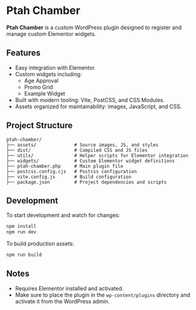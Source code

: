 # Ptah Chamber

**Ptah Chamber** is a custom WordPress plugin designed to register and manage custom Elementor widgets.

## Features

- Easy integration with Elementor.
- Custom widgets including:
  - Age Approval
  - Promo Grid
  - Example Widget
- Built with modern tooling: Vite, PostCSS, and CSS Modules.
- Assets organized for maintainability: images, JavaScript, and CSS.

## Project Structure

```
ptah-chamber/
├── assets/              # Source images, JS, and styles
├── dist/                # Compiled CSS and JS files
├── utils/               # Helper scripts for Elementor integration
├── widgets/             # Custom Elementor widget definitions
├── ptah-chamber.php     # Main plugin file
├── postcss.config.cjs   # Postcss configuration
├── vite.config.js       # Build configuration
├── package.json         # Project dependencies and scripts
```

## Development

To start development and watch for changes:

```bash
npm install
npm run dev
```

To build production assets:

```bash
npm run build
```

## Notes

- Requires Elementor installed and activated.
- Make sure to place the plugin in the `wp-content/plugins` directory and activate it from the WordPress admin.